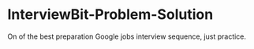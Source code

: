 # InterviewBit-Problem-Solution
On of the best preparation Google jobs interview sequence, just practice.
